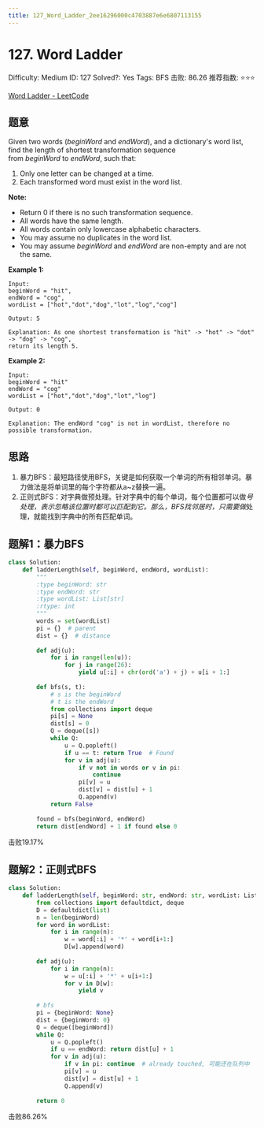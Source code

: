 ```yaml
---
title: 127_Word_Ladder_2ee16296000c4703887e6e6807113155
---
```


# 127. Word Ladder

Difficulty: Medium
ID: 127
Solved?: Yes
Tags: BFS
击败: 86.26
推荐指数: ⭐⭐⭐

[Word Ladder - LeetCode](https://leetcode.com/problems/word-ladder/)

## 题意

Given two words (*beginWord* and *endWord*), and a dictionary's word list, find the length of shortest transformation sequence from *beginWord* to *endWord*, such that:

1. Only one letter can be changed at a time.
2. Each transformed word must exist in the word list.

**Note:**

- Return 0 if there is no such transformation sequence.
- All words have the same length.
- All words contain only lowercase alphabetic characters.
- You may assume no duplicates in the word list.
- You may assume *beginWord* and *endWord* are non-empty and are not the same.

**Example 1:**

```
Input:
beginWord = "hit",
endWord = "cog",
wordList = ["hot","dot","dog","lot","log","cog"]

Output: 5

Explanation: As one shortest transformation is "hit" -> "hot" -> "dot" -> "dog" -> "cog",
return its length 5.

```

**Example 2:**

```
Input:
beginWord = "hit"
endWord = "cog"
wordList = ["hot","dot","dog","lot","log"]

Output: 0

Explanation: The endWord "cog" is not in wordList, therefore no possible transformation.

```

## 思路

1. 暴力BFS：最短路径使用BFS，关键是如何获取一个单词的所有相邻单词。暴力做法是将单词里的每个字符都从a~z替换一遍。
2. 正则式BFS：对字典做预处理。针对字典中的每个单词，每个位置都可以做*号处理，表示忽略该位置时都可以匹配到它。那么，BFS找邻居时，只需要做*处理，就能找到字典中的所有匹配单词。

## 题解1：暴力BFS

```python
class Solution:
    def ladderLength(self, beginWord, endWord, wordList):
        """
        :type beginWord: str
        :type endWord: str
        :type wordList: List[str]
        :rtype: int
        """
        words = set(wordList)
        pi = {}  # parent
        dist = {}  # distance
        
        def adj(u):
            for i in range(len(u)):
                for j in range(26):
                    yield u[:i] + chr(ord('a') + j) + u[i + 1:]
        
        def bfs(s, t):
            # s is the beginWord
            # t is the endWord
            from collections import deque
            pi[s] = None
            dist[s] = 0
            Q = deque([s])
            while Q:
                u = Q.popleft()
                if u == t: return True  # Found
                for v in adj(u):
                    if v not in words or v in pi:
                        continue
                    pi[v] = u
                    dist[v] = dist[u] + 1
                    Q.append(v)
            return False
        
        found = bfs(beginWord, endWord)
        return dist[endWord] + 1 if found else 0
```

击败19.17%

## 题解2：正则式BFS

```python
class Solution:
    def ladderLength(self, beginWord: str, endWord: str, wordList: List[str]) -> int:
        from collections import defaultdict, deque
        D = defaultdict(list)
        n = len(beginWord)
        for word in wordList:
            for i in range(n):
                w = word[:i] + '*' + word[i+1:]
                D[w].append(word)
        
        def adj(u):
            for i in range(n):
                w = u[:i] + '*' + u[i+1:]
                for v in D[w]:
                    yield v
        
        # bfs
        pi = {beginWord: None}
        dist = {beginWord: 0}
        Q = deque([beginWord])
        while Q:
            u = Q.popleft()
            if u == endWord: return dist[u] + 1
            for v in adj(u):
                if v in pi: continue  # already touched, 可能还在队列中
                pi[v] = u
                dist[v] = dist[u] + 1
                Q.append(v)
        
        return 0
```

击败86.26%